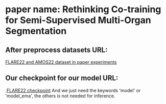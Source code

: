 # paper name: Rethinking Co-training for Semi-Supervised Multi-Organ Segmentation

## After preprocess datasets URL:
[FLARE22 and AMOS22 dataset in paper experiments](https://pan.baidu.com/s/1_1wLTEnDLPcstaCG4rLg6A?pwd=hias)

## Our checkpoint for our model URL:
.[FLARE22 checkpoint](https://pan.baidu.com/s/1hRg29_Ya_yY0HwpsgYN6Dw?pwd=hias)
And we just need the keywords 'model' or 'model_ema', the others is not needed for inference.

